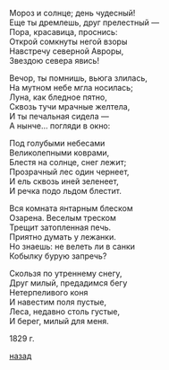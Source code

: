 Мороз и солнце; день чудесный!  
Еще ты дремлешь, друг прелестный —  
Пора, красавица, проснись:  
Открой сомкнуты негой взоры  
Навстречу северной Авроры,  
Звездою севера явись!

Вечор, ты помнишь, вьюга злилась,  
На мутном небе мгла носилась;  
Луна, как бледное пятно,  
Сквозь тучи мрачные желтела,  
И ты печальная сидела —  
А нынче… погляди в окно:

Под голубыми небесами  
Великолепными коврами,  
Блестя на солнце, снег лежит;  
Прозрачный лес один чернеет,  
И ель сквозь иней зеленеет,  
И речка подо льдом блестит.

Вся комната янтарным блеском  
Озарена. Веселым треском  
Трещит затопленная печь.  
Приятно думать у лежанки.  
Но знаешь: не велеть ли в санки  
Кобылку бурую запречь?

Скользя по утреннему снегу,  
Друг милый, предадимся бегу  
Нетерпеливого коня  
И навестим поля пустые,  
Леса, недавно столь густые,  
И берег, милый для меня.

1829 г.

[назад](./../08-practice.md)
